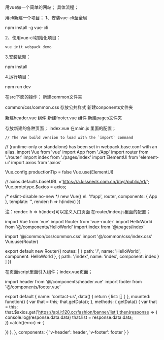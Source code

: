 用vue做一个简单的网站；
具体流程；

用cli新建一个项目；
1、安装vue-cli至全局

   npm install -g vue-cli

2、使用vue-cli初始化项目：

    vue init webpack demo   

3.安装依赖：

  npm install

4.运行项目：

  npm run dev

在src下面的操作：
新建common文件夹

common/css/common.css 存放公共样式
新建conponents文件夹

新建header.vue 组件
新建footer.vue 组件
新建pages文件夹

存放新建的各种页面；
index.vue
在main.js 里面的配置；

    // The Vue build version to load with the `import` command
// (runtime-only or standalone) has been set in webpack.base.conf with an alias.
import Vue from 'vue'
import App from './App'
import router from './router'
import index from './pages/index'
import ElementUI from 'element-ui'
import axios from 'axios'

Vue.config.productionTip = false
Vue.use(ElementUI)

// axios.defaults.baseURL ='https://a.kissneck.com.cn/bbyl/public/v1/';
Vue.prototype.$axios = axios;

/* eslint-disable no-new */
new Vue({
  el: '#app',
  router,
  components: { App },
  template: '<App/>',
  render: h => h(index)
})

注：render: h => h(index)可以定义入口页面
在router/index.js里面的配置；

import Vue from 'vue'
import Router from 'vue-router'
import HelloWorld from '@/components/HelloWorld'
import index from '@/pages/index'

import '@/common/css/common.css'
import '@/common/css/index.css'
Vue.use(Router)

export default new Router({
  routes: [
    { path: '/', name: 'HelloWorld', component: HelloWorld },
    { path: '/index', name: 'index', component: index }
  ]
})

在页面script里面引入组件；index.vue页面；

import header from '@/components/header.vue'
import footer from '@/components/footer.vue'

export default {
name: 'contact-us',
data() {
return {
  list: []
}
},
mounted: function() {
var that = this;
that.getData();
 },
methods: {
getData() {
  var that = this;
  that.$axios.get('https://api.it120.cc/fashion/banner/list').then(response => {
    console.log(response.data.data)
    that.list = response.data.data;
  }).catch((error) => {

  })
},
  },
 components: { 'v-header': header, 'v-footer': footer }
}

